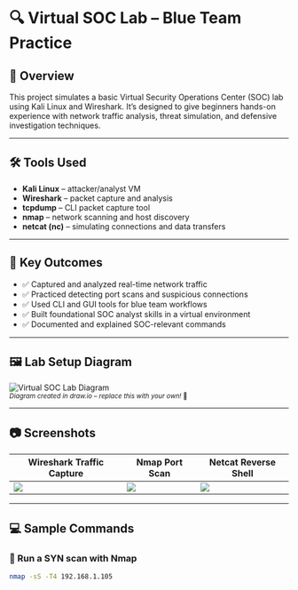 # 🔍 Virtual SOC Lab – Blue Team Practice

## 📌 Overview

This project simulates a basic Virtual Security Operations Center (SOC) lab using Kali Linux and Wireshark. It’s designed to give beginners hands-on experience with network traffic analysis, threat simulation, and defensive investigation techniques.

---

## 🛠️ Tools Used

- **Kali Linux** – attacker/analyst VM
- **Wireshark** – packet capture and analysis
- **tcpdump** – CLI packet capture tool
- **nmap** – network scanning and host discovery
- **netcat (nc)** – simulating connections and data transfers

---

## 🎯 Key Outcomes

- ✅ Captured and analyzed real-time network traffic
- ✅ Practiced detecting port scans and suspicious connections
- ✅ Used CLI and GUI tools for blue team workflows
- ✅ Built foundational SOC analyst skills in a virtual environment
- ✅ Documented and explained SOC-relevant commands

---

## 🖼️ Lab Setup Diagram

![Virtual SOC Lab Diagram](images/lab-diagram.png)  
<sub>*Diagram created in draw.io – replace this with your own!* 🎨</sub>

---

## 📷 Screenshots

| Wireshark Traffic Capture | Nmap Port Scan | Netcat Reverse Shell |
|---------------------------|----------------|------------------------|
| ![](images/wireshark.png) | ![](images/nmap.png) | ![](images/netcat.png) |

---

## 💻 Sample Commands

### 🔎 Run a SYN scan with Nmap
```bash
nmap -sS -T4 192.168.1.105
